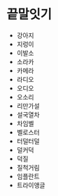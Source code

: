 # 끝말잇기

- 강아지
- 지렁이
- 이발소
- 소라카
- 카메라
- 라디오
- 오디오
- 오소리
- 리만가설
- 설국열차
- 차임벨
- 벨로스터
- 터덜터덜
- 덜커덕
- 덕질
- 질척거림
- 임플란트
- 트라이앵글